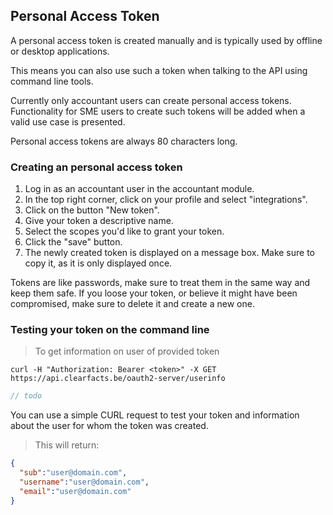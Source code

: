 ## Personal Access Token
A personal access token is created manually and is typically used by offline or desktop applications.

This means you can also use such a token when talking to the API using command line tools.

<aside class="notice">
Currently only accountant users can create personal access tokens.<br/>
Functionality for SME users to create such tokens will be added when a valid use case is presented. 
</aside>

Personal access tokens are always 80 characters long.

### Creating an personal access token

1. Log in as an accountant user in the accountant module.
2. In the top right corner, click on your profile and select "integrations".
3. Click on the button "New token".
4. Give your token a descriptive name.
5. Select the scopes you'd like to grant your token.
6. Click the "save" button.
7. The newly created token is displayed on a message box.  Make sure to copy it, as it is only displayed once.

<aside class="warning">
Tokens are like passwords, make sure to treat them in the same way and keep them safe.
If you loose your token, or believe it might have been compromised, make sure to delete it and create a new one.
</aside>


### Testing your token on the command line

> To get information on user of provided token

```shell
curl -H "Authorization: Bearer <token>" -X GET https://api.clearfacts.be/oauth2-server/userinfo
```

```php
// todo
```

You can use a simple CURL request to test your token 
and information about the user for whom the token was created.

> This will return:

```json
{
  "sub":"user@domain.com",
  "username":"user@domain.com",
  "email":"user@domain.com"
}
```

